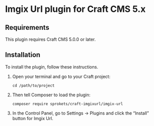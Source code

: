 # Imgix Url plugin for Craft CMS 5.x

## Requirements

This plugin requires Craft CMS 5.0.0 or later.

## Installation

To install the plugin, follow these instructions.

1.  Open your terminal and go to your Craft project:

        cd /path/to/project

2.  Then tell Composer to load the plugin:

        composer require sprokets/craft-imgixurl/imgix-url

3.  In the Control Panel, go to Settings → Plugins and click the “Install” button for Imgix Url.

